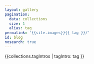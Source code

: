 ```yaml
---
layout: gallery
pagination:
  data: collections
  size: 1
  alias: tag
permalink: '{{site.images}}{{ tag }}/'
id: blog
nosearch: true
---
```

{{collections.tagIntros | tagIntro: tag }}